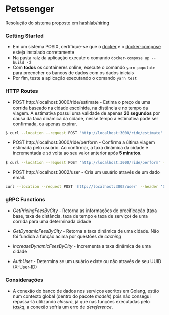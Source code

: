 # Petssenger

Resolução do sistema proposto em [hashlab/hiring](https://github.com/hashlab/hiring/blob/5ae82743d1afd7f741d59ee63ffa8149ffa12660/challenges/pt-br/backend-finance-challenge.md)

### Getting Started

- Em um sistema POSIX, certifique-se que o [docker](https://docs.docker.com/install/) e o [docker-compose](https://docs.docker.com/compose/install/) esteja instalado corretamente
- Na pasta raíz da aplicação execute o comando `docker-compose up --build -d`
- Com **todos** os containeres online, execute o comando `yarn populate` para preencher os bancos de dados com os dados iniciais
- Por fim, teste a aplicação executando o comando `yarn test`

### HTTP Routes

- POST http://localhost:3000/ride/estimate - Estima o preço de uma corrida baseado na cidade escolhida, na distância e no tempo da viagem. A estimativa possui uma validade de apenas **20 segundos** por causa da taxa dinâmica da cidade, nesse tempo a estimativa pode ser confirmada, ou apenas expirar.

```sh
$ curl --location --request POST 'http://localhost:3000/ride/estimate' --header 'Content-Type: application/json' --header 'X-User-ID: 08842beb-a4fc-4cb2-9f87-d80f1a2d5045' --data-raw '{ "city": "RIO_DE_JANEIRO", "distance": 7.23, "time": 19.6 }'
```

- POST http://localhost:3000/ride/perform - Confirma a última viagem estimada pelo usuário. Ao confirmar, a taxa dinâmica da cidade é incrementada e só volta ao seu valor anterior após **5 minutos**.

```sh
$ curl --location --request POST 'http://localhost:3000/ride/perform' --header 'X-User-ID: 08842beb-a4fc-4cb2-9f87-d80f1a2d5045'
```

- POST http://localhost:3002/user - Cria um usuário através de um dado email.

```sh
curl --location --request POST 'http://localhost:3002/user' --header 'Content-Type: application/json' --data-raw '{ "email": "next@petssenger.com" }'
```

### gRPC Functions

- _GetPricingFeesByCity_ - Retorna as informações de precificação (taxa base, taxa de distância, taxa de tempo e taxa de serviço) de uma corrida para uma determinada cidade

- _GetDynamicFeesByCity_ - Retorna a taxa dinâmica de uma cidade. Não foi fundida à função acima por questões de _caching_

- _IncreaseDynamicFeesByCity_ - Incrementa a taxa dinâmica de uma cidade

- _AuthUser_ - Determina se um usuário existe ou não através de seu UUID (X-User-ID)

### Considerações

- A conexão do banco de dados nos serviços escritos em Golang, estão num contexto global (dentro do pacote _models_) pois não consegui repassa-lá utilizando _closure_, já que nas funções executadas pelo [_taskq_](https://github.com/vmihailenco/taskq), a conexão sofria um erro de _dereference_.
